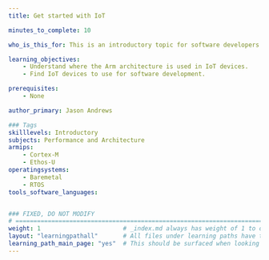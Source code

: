 ```yaml
---
title: Get started with IoT

minutes_to_complete: 10

who_is_this_for: This is an introductory topic for software developers working on IoT applications and new to the Arm architecture.

learning_objectives:
    - Understand where the Arm architecture is used in IoT devices.
    - Find IoT devices to use for software development.

prerequisites:
    - None

author_primary: Jason Andrews

### Tags
skilllevels: Introductory
subjects: Performance and Architecture
armips:
    - Cortex-M
    - Ethos-U
operatingsystems:
    - Baremetal
    - RTOS
tools_software_languages:


### FIXED, DO NOT MODIFY
# ================================================================================
weight: 1                       # _index.md always has weight of 1 to order correctly
layout: "learningpathall"       # All files under learning paths have this same wrapper
learning_path_main_page: "yes"  # This should be surfaced when looking for related content. Only set for _index.md of learning path content.
---
```

